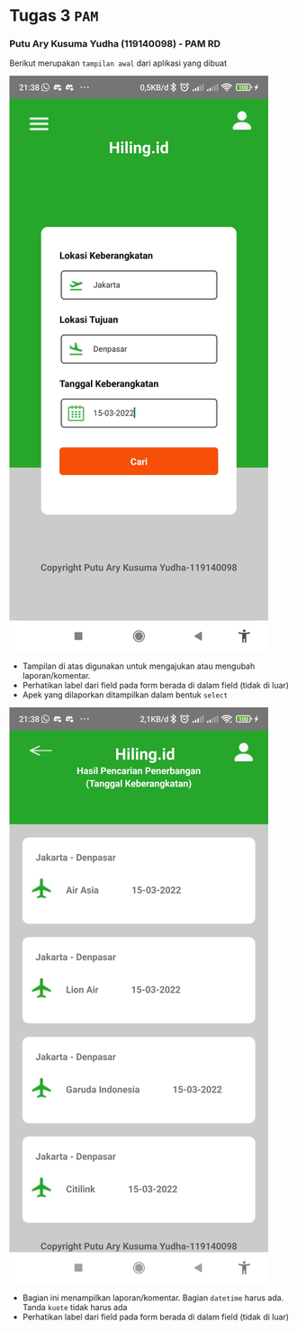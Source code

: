 # Tugas 3 `PAM`

### Putu Ary Kusuma Yudha (119140098) - PAM RD

Berikut merupakan `tampilan awal` dari aplikasi yang dibuat

![](tampilan/tampilan_awal.jpg)
- Tampilan di atas digunakan untuk mengajukan atau mengubah laporan/komentar.
- Perhatikan label dari field pada form berada di dalam field (tidak di luar)
- Apek yang dilaporkan ditampilkan dalam bentuk `select`

![](tampilan/tampilan_pencarian.jpg)
- Bagian ini menampilkan laporan/komentar. Bagian `datetime` harus ada. Tanda `kuote` tidak harus ada
- Perhatikan label dari field pada form berada di dalam field (tidak di luar)



